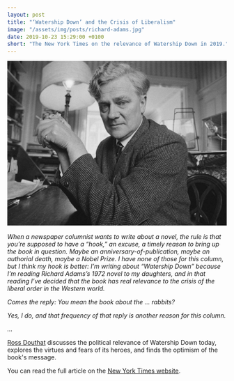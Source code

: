 ```yaml
---
layout: post
title: "‘Watership Down’ and the Crisis of Liberalism"
image: "/assets/img/posts/richard-adams.jpg"
date: 2019-10-23 15:29:00 +0100
short: "The New York Times on the relevance of Watership Down in 2019."
---
```


![Richard Adams](/assets/img/posts/richard-adams.jpg)

_When a newspaper columnist wants to write about a novel, the rule is that you’re supposed to have a “hook,” an excuse, a timely reason to bring up the book in question. Maybe an anniversary-of-publication, maybe an authorial death, maybe a Nobel Prize. I have none of those for this column, but I think my hook is better: I’m writing about “Watership Down” because I’m reading Richard Adams’s 1972 novel to my daughters, and in that reading I’ve decided that the book has real relevance to the crisis of the liberal order in the Western world._

_Comes the reply: You mean the book about the … rabbits?_

_Yes, I do, and that frequency of that reply is another reason for this column._

_..._

[Ross Douthat](https://www.nytimes.com/by/ross-douthat) discusses the political relevance of Watership Down today, explores the virtues and fears of its heroes, and finds the optimism of the book's message.

You can read the full article on the [New York Times website](https://www.nytimes.com/2019/10/22/opinion/watership-down-liberalism.html).